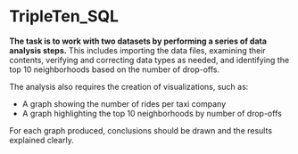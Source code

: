 # TripleTen_SQL

**The task is to work with two datasets by performing a series of data analysis steps.** This includes importing the data files, examining their contents, verifying and correcting data types as needed, and identifying the top 10 neighborhoods based on the number of drop-offs.

The analysis also requires the creation of visualizations, such as:

* A graph showing the number of rides per taxi company
* A graph highlighting the top 10 neighborhoods by number of drop-offs

For each graph produced, conclusions should be drawn and the results explained clearly.
